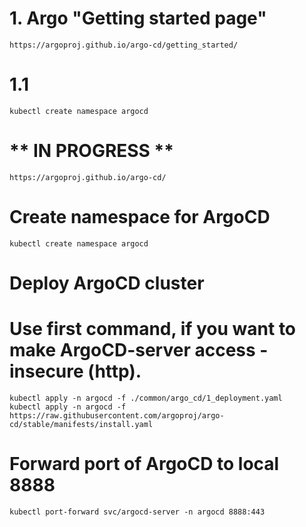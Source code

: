 # 1. Argo "Getting started page"
`https://argoproj.github.io/argo-cd/getting_started/`
# 1.1
```
kubectl create namespace argocd

```


# ** IN PROGRESS **

`https://argoproj.github.io/argo-cd/`

# Create namespace for ArgoCD
`kubectl create namespace argocd`

# Deploy ArgoCD cluster
# Use first command, if you want to make ArgoCD-server access - insecure (http).
```
kubectl apply -n argocd -f ./common/argo_cd/1_deployment.yaml
kubectl apply -n argocd -f https://raw.githubusercontent.com/argoproj/argo-cd/stable/manifests/install.yaml
```

# Forward port of ArgoCD to local 8888
`kubectl port-forward svc/argocd-server -n argocd 8888:443`